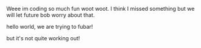 

Weee im coding so much fun woot woot. 
I think I missed something but we will let future bob worry about that.

hello world, we are trying to fubar!

but it's not quite working out!

